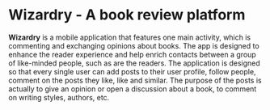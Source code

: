 # Wizardry - A book review platform



**Wizardry** is a mobile application that features one main activity, which is commenting and exchanging opinions about books. The app is designed to enhance the reader experience and help enrich contacts between a group of like-minded people, such as
are the readers. The application is designed so that every single user can add posts to their user profile, follow people, comment on the posts they like, like and
similar. The purpose of the posts is actually to give an opinion or open a discussion about a book, to comment on writing styles, authors, etc.
